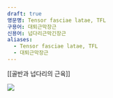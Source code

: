 ```yaml
---
draft: true
영문명: Tensor fasciae latae, TFL
구용어: 대퇴근막장근
신용어: 넙다리근막긴장근
aliases:
  - Tensor fasciae latae, TFL
  - 대퇴근막장근
---
```


[[골반과 넙다리의 근육]]

![](https://upload.wikimedia.org/wikipedia/commons/thumb/a/aa/Gray430_with_TensorFasciaLata-en.svg/500px-Gray430_with_TensorFasciaLata-en.svg.png)

